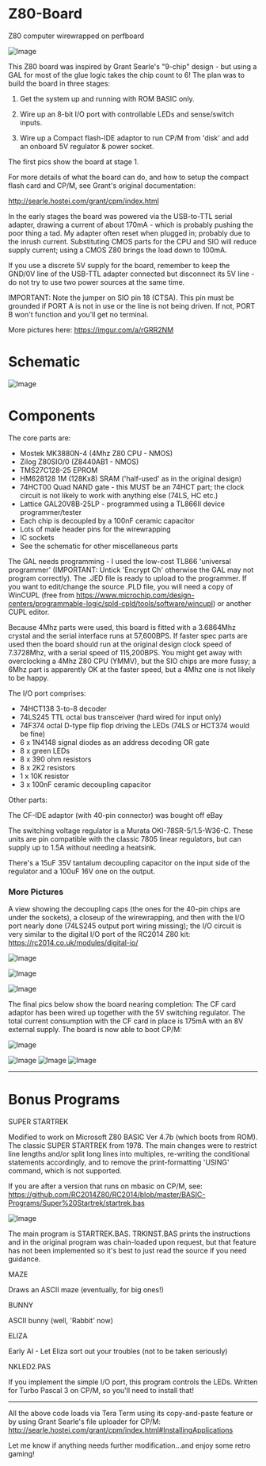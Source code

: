 # Z80-Board
Z80 computer wirewrapped on perfboard

![Image](NKZ80montage-small.png)

This Z80 board was inspired by Grant Searle's "9-chip" design - but using a GAL for most of the glue logic takes the chip count to 6! The plan was to build the board in three stages:

1) Get the system up and running with ROM BASIC only.

2) Wire up an 8-bit I/O port with controllable LEDs and sense/switch inputs.

3) Wire up a Compact flash-IDE adaptor to run CP/M from 'disk' and add an onboard 5V regulator & power socket.

The first pics show the board at stage 1.

For more details of what the board can do, and how to setup the compact flash card and CP/M, see Grant's original documentation:

http://searle.hostei.com/grant/cpm/index.html

In the early stages the board was powered via the USB-to-TTL serial adapter, drawing a current of about 170mA - which is probably pushing the poor thing a tad. My adapter often reset when plugged in; probably due to the inrush current. Substituting CMOS parts for the CPU and SIO will reduce supply current; using a CMOS Z80 brings the load down to 100mA.

If you use a discrete 5V supply for the board, remember to keep the GND/0V line of the USB-TTL adapter connected but disconnect its 5V line - do not try to use two power sources at the same time.

IMPORTANT: Note the jumper on SIO pin 18 (CTSA). This pin must be grounded if PORT A is not in use or the line is not being driven. If not, PORT B won't function and you'll get no terminal. 

More pictures here: https://imgur.com/a/rGRR2NM

# Schematic

![Image](schematic.png)

# Components

The core parts are:

* Mostek MK3880N-4 (4Mhz Z80 CPU - NMOS)
* Zilog Z80SIO/0 (Z8440AB1 - NMOS)
* TMS27C128-25 EPROM
* HM628128 1M (128Kx8) SRAM ('half-used' as in the original design)
* 74HCT00 Quad NAND gate - this MUST be an 74HCT part; the clock circuit is not likely to work with anything else (74LS, HC etc.)
* Lattice GAL20V8B-25LP - programmed using a TL866II device programmer/tester
* Each chip is decoupled by a 100nF ceramic capacitor
* Lots of male header pins for the wirewrapping
* IC sockets
* See the schematic for other miscellaneous parts

The GAL needs programming - I used the low-cost TL866 'universal programmer' (IMPORTANT: Untick 'Encrypt Ch' otherwise the GAL may not program correctly). The .JED file is ready to upload to the programmer. If you want to edit/change the source .PLD file, you will need a copy of WinCUPL (free from https://www.microchip.com/design-centers/programmable-logic/spld-cpld/tools/software/wincupl) or another CUPL editor.

Because 4Mhz parts were used, this board is fitted with a 3.6864Mhz crystal and the serial interface runs at 57,600BPS. If faster spec parts are used then the board should run at the original design clock speed of 7.3728Mhz, with a serial speed of 115,200BPS. You might get away with overclocking a 4Mhz Z80 CPU (YMMV), but the SIO chips are more fussy; a 6Mhz part is apparently OK at the faster speed, but a 4Mhz one is not likely to be happy. 

The I/O port comprises:

* 74HCT138 3-to-8 decoder
* 74LS245 TTL octal bus transceiver (hard wired for input only) 
* 74F374 octal D-type flip flop driving the LEDs (74LS or HCT374 would be fine)
* 6 x 1N4148 signal diodes as an address decoding OR gate
* 8 x green LEDs
* 8 x 390 ohm resistors
* 8 x 2K2 resistors
* 1 x 10K resistor
* 3 x 100nF ceramic decoupling capacitor

Other parts:

The CF-IDE adaptor (with 40-pin connector) was bought off eBay

The switching voltage regulator is a Murata OKI-78SR-5/1.5-W36-C. These units are pin compatible with the classic 7805 linear regulators, but can supply up to 1.5A without needing a heatsink.

There's a 15uF 35V tantalum decoupling capacitor on the input side of the regulator and a 100uF 16V one on the output.

### More Pictures

A view showing the decoupling caps (the ones for the 40-pin chips are under the sockets), a closeup of the wirewrapping, and then with the I/O port nearly done (74LS245 output port wiring missing); the I/O circuit is very similar to the digital I/O port of the RC2014 Z80 kit: https://rc2014.co.uk/modules/digital-io/

![Image](z80-3.jpg)

![Image](z80-4.jpg)

![Image](z80-5.jpg)

The final pics below show the board nearing completion: The CF card adaptor has been wired up together with the 5V switching regulator. The total current consumption with the CF card in place is 175mA with an 8V external supply. The board is now able to boot CP/M:

![Image](board-cf-psu.jpg)

![Image](cpm.png)
![Image](zork1a.png)
![Image](wordstar.png)

---

# Bonus Programs

SUPER STARTREK

Modified to work on Microsoft Z80 BASIC Ver 4.7b (which boots from ROM). The classic SUPER STARTREK from 1978. The main changes were to restrict line lengths and/or split long lines into multiples, re-writing the conditional statements accordingly, and to remove the print-formatting 'USING' command, which is not supported. 

If you are after a version that runs on mbasic on CP/M, see: https://github.com/RC2014Z80/RC2014/blob/master/BASIC-Programs/Super%20Startrek/startrek.bas

![Image](trek1-800.jpg)

The main program is STARTREK.BAS. TRKINST.BAS prints the instructions and in the original program was chain-loaded upon request,  but that feature has not been implemented so it's best to just read the source if you need guidance.

MAZE

Draws an ASCII maze (eventually, for big ones!)

BUNNY

ASCII bunny (well, 'Rabbit' now)

ELIZA

Early AI - Let Eliza sort out your troubles (not to be taken seriously)

NKLED2.PAS

If you implement the simple I/O port, this program controls the LEDs. Written for Turbo Pascal 3 on CP/M, so you'll need to install that! 

---

All the above code loads via Tera Term using its copy-and-paste feature or by using Grant Searle's file uploader for CP/M: http://searle.hostei.com/grant/cpm/index.html#InstallingApplications 

Let me know if anything needs further modification...and enjoy some retro gaming!



